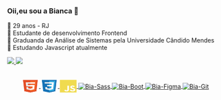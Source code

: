 ### Oii,eu sou a Bianca 👋
<p>🔸 29 anos - RJ<br>🔸 Estudante de desenvolvimento Frontend <br>🔸 Graduanda de Análise de Sistemas pela Universidade Cândido Mendes<br> 🔸 Estudando Javascript atualmente</p>  

<div style="display: inline_block">
  <a href="https://github.com/biialvx">
  <img height="180em" src="https://github-readme-stats.vercel.app/api?username=biialvx&show_icons=true&theme=dracula&include_all_commits=true&count_private=true"/>
  <img height="180em" src="https://github-readme-stats.vercel.app/api/top-langs/?username=biialvx&layout=compact&langs_count=7&theme=dracula"/>
</div> <br>
  <div style="display: inline_block "align="center"><br>
  <img align="center" alt="Rafa-HTML" height="30" width="40" src="https://raw.githubusercontent.com/devicons/devicon/master/icons/html5/html5-original.svg">
  <img align="center" alt="Rafa-CSS" height="30" width="40" src="https://raw.githubusercontent.com/devicons/devicon/master/icons/css3/css3-original.svg">
  <img align="center" alt="Rafa-Js" height="30" width="40" src="https://raw.githubusercontent.com/devicons/devicon/master/icons/javascript/javascript-plain.svg">
  <img align="center" alt="Bia-Sass" height="30" width="40" src="https://cdn.jsdelivr.net/gh/devicons/devicon/icons/sass/sass-original.svg" />
  <img align="center" alt="Bia-Boot" height="30" width="40" src="https://cdn.jsdelivr.net/gh/devicons/devicon/icons/bootstrap/bootstrap-original.svg" />
  <img  align="center" alt="Bia-Figma" height="30" width="40" src="https://cdn.jsdelivr.net/gh/devicons/devicon/icons/figma/figma-original.svg" />
  <img align="center" alt="Bia-Git" height="30" width="40"src="https://cdn.jsdelivr.net/gh/devicons/devicon/icons/git/git-original.svg" />
  
 
  <div align="center">
 
                                                                                          
</div>
